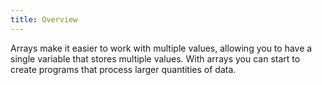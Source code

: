 ```yaml
---
title: Overview
---
```


Arrays make it easier to work with multiple values, allowing you to have a single variable that stores multiple values. With arrays you can start to create programs that process larger quantities of data.